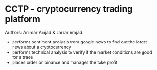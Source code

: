 # CCTP - cryptocurrency trading platform
Authors: Ammar Amjad & Jarrar Amjad

- performs sentiment analysis from google news to find out the latest news about a cryptocurrency
- performs technical analysis to verify if the market conditions are good for a trade
- places order on binance and manages the take profit
